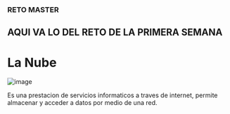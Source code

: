 ### RETO MASTER 
## AQUI VA LO DEL RETO DE LA PRIMERA SEMANA

# La Nube

![image](https://www.google.com/url?sa=i&url=https%3A%2F%2Fwww.tynmagazine.com%2Fel-futuro-empresarial-esta-en-la-nube%2F&psig=AOvVaw1Je6ZEqPAh78YrkUnARHCK&ust=1620667617399000&source=images&cd=vfe&ved=0CAIQjRxqFwoTCOCw6cGPvfACFQAAAAAdAAAAABAP)

Es una prestacion de servicios informaticos a traves de internet, permite almacenar y acceder a datos por medio de una red.
